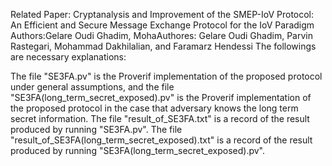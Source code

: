 Related Paper: Cryptanalysis and Improvement of the SMEP-IoV Protocol: An Efficient and Secure Message Exchange Protocol for the IoV Paradigm
Authors:Gelare Oudi Ghadim, MohaAuthores: Gelare Oudi Ghadim, Parvin Rastegari, Mohammad Dakhilalian, and Faramarz Hendessi
The followings are necessary explanations:

The file "SE3FA.pv" is the Proverif implementation of the proposed protocol under general assumptions, and the file "SE3FA(long_term_secret_exposed).pv" is the Proverif implementation of the proposed protocol in the case that adversary knows the long term secret information. The file "result_of_SE3FA.txt" is a record of the result produced by running "SE3FA.pv". The file "result_of_SE3FA(long_term_secret_exposed).txt" is a record of the result produced by running "SE3FA(long_term_secret_exposed).pv".
